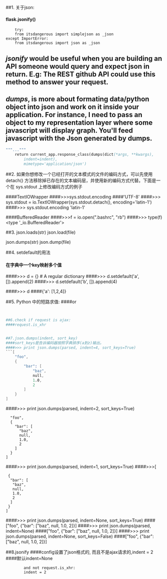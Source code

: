 ##1. 关于json:
####	flask.jsonify()
```
	try:
    from itsdangerous import simplejson as _json
except ImportError:
    from itsdangerous import json as _json
```

## *jsonify* would be useful when you are building an API someone would query and expect json in return. E.g: The REST github API could use this method to answer your request.
## *dumps*, is more about formating data/python object into json and work on it inside your application. For instance, I need to pass an object to my representation layer where some javascript will display graph. You'll feed javascript with the Json generated by dumps.

```def jsonify(*args, **kwargs):
"""..."""
    return current_app.response_class(dumps(dict(*args, **kwargs),
        indent=indent),
        mimetype='application/json')
```

##2. 如果你想修改一个已经打开的文本模式的文件的编码方式，可以先使用 detach() 方法移除掉已存在的文本编码层，并使用新的编码方式代替。下面是一个在 sys.stdout 上修改编码方式的例子

####TextIOWrapper
####>>>sys.stdout.encoding 
####'UTF-8' 
####>>> sys.stdout = io.TextIOWrapper(sys.stdout.detach(), encoding='latin-1') 
####>>> sys.stdout.encoding 'latin-1' 


####BufferedReader
####>>>f = io.open(".bashrc", "rb")
####>>> type(f)
<type '_io.BufferedReader'>


##3. json.loads(str)
   json.load(file)

   json.dumps(str)
   json.dump(file)

##4. setdefault的用法

#### 在字典中一个key映射多个值
####>>> d = {} # A regular dictionary 
####>>> d.setdefault('a', []).append(2) 
####>>> d.setdefault('b', []).append(4)

####>>> d
####{'a': [1,2,4]}


##5. Python 中的短路求值:
####or
```s = s.decode(kwargs.pop('encoding', None) or 'utf-8')


##6.check if request is ajax:
####request.is_xhr


##7.json.dumps(indent, sort_key)
####sort_keys是告诉编码器按照字典排序(a到z)输出。
####>>> print json.dumps(parsed, indent=4, sort_keys=True)
```[
    "foo", 
    {
        "bar": [
            "baz", 
            null, 
            1.0, 
            2
        ]
    }
]
```
####>>> print json.dumps(parsed, indent=2, sort_keys=True)
```[
  "foo", 
  {
    "bar": [
      "baz", 
      null, 
      1.0, 
      2
    ]
  }
]
```
####>>> print json.dumps(parsed, indent=1, sort_keys=True)
####>>>[
```"foo", 
 {
  "bar": [
   "baz", 
   null, 
   1.0, 
   2
  ]
 }
]
```
####>>> print json.dumps(parsed, indent=None, sort_keys=True)
####["foo", {"bar": ["baz", null, 1.0, 2]}]
####>>> print json.dumps(parsed, indent=None)
####["foo", {"bar": ["baz", null, 1.0, 2]}]
####>>> print json.dumps(parsed, indent=None, sort_keys=False)
####["foo", {"bar": ["baz", null, 1.0, 2]}]


##8.jsonify
####config设置了json格式的, 而且不是ajax请求的,indent = 2
####默认indent=None
``` if current_app.config['JSONIFY_PRETTYPRINT_REGULAR'] \
        and not request.is_xhr:
        indent = 2
```